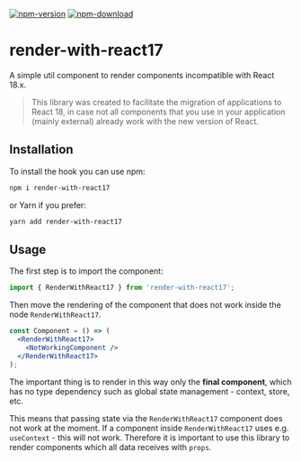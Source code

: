 [![npm-version](https://img.shields.io/npm/v/render-with-react17.svg)](https://www.npmjs.com/package/render-with-react17)
[![npm-download](https://img.shields.io/npm/dt/render-with-react17.svg)](https://www.npmjs.com/package/render-with-react17)

# render-with-react17

A simple util component to render components incompatible with React 18.x.

> This library was created to facilitate the migration of applications to React 18, in case not all components that you use in your application (mainly external) already work with the new version of React.

## Installation

To install the hook you can use npm:

```sh
npm i render-with-react17
```

or Yarn if you prefer:

```sh
yarn add render-with-react17
```

## Usage

The first step is to import the component:

```jsx
import { RenderWithReact17 } from 'render-with-react17';
```

Then move the rendering of the component that does not work inside the node `RenderWithReact17`.

```jsx
const Component = () => (
  <RenderWithReact17>
    <NotWorkingComponent />
  </RenderWithReact17>
);
```

The important thing is to render in this way only the **final component**, which has no type dependency such as global state management - context, store, etc.

This means that passing state via the `RenderWithReact17` component does not work at the moment. If a component inside `RenderWithReact17` uses e.g. `useContext` - this will not work. Therefore it is important to use this library to render components which all data receives with `props`.
